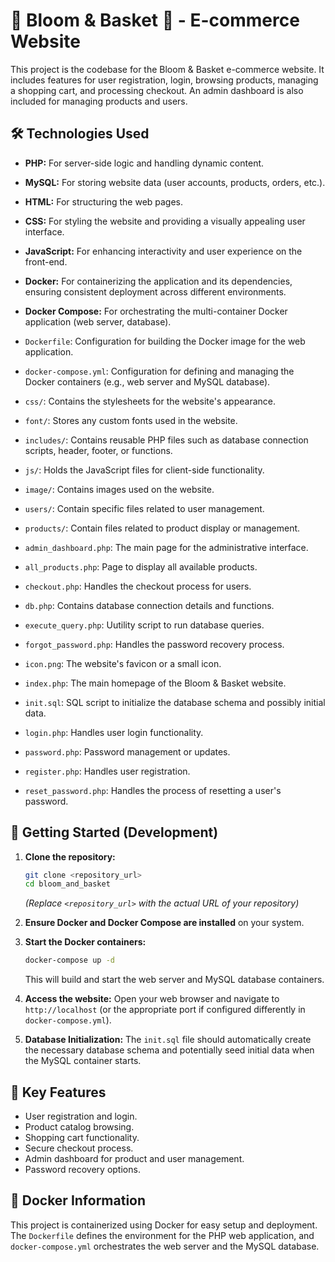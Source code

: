 # 🌸 Bloom & Basket 🧺 - E-commerce Website

This project is the codebase for the Bloom & Basket e-commerce website. It includes features for user registration, login, browsing products, managing a shopping cart, and processing checkout. An admin dashboard is also included for managing products and users.

## 🛠️ Technologies Used

* **PHP:** For server-side logic and handling dynamic content.
* **MySQL:** For storing website data (user accounts, products, orders, etc.).
* **HTML:** For structuring the web pages.
* **CSS:** For styling the website and providing a visually appealing user interface.
* **JavaScript:** For enhancing interactivity and user experience on the front-end.
* **Docker:** For containerizing the application and its dependencies, ensuring consistent deployment across different environments.
* **Docker Compose:** For orchestrating the multi-container Docker application (web server, database).


* `Dockerfile`: Configuration for building the Docker image for the web application.
* `docker-compose.yml`: Configuration for defining and managing the Docker containers (e.g., web server and MySQL database).
* `css/`: Contains the stylesheets for the website's appearance.
* `font/`: Stores any custom fonts used in the website.
* `includes/`: Contains reusable PHP files such as database connection scripts, header, footer, or functions.
* `js/`: Holds the JavaScript files for client-side functionality.
* `image/`: Contains images used on the website.
* `users/`: Contain specific files related to user management.
* `products/`: Contain files related to product display or management.
* `admin_dashboard.php`: The main page for the administrative interface.
* `all_products.php`: Page to display all available products.
* `checkout.php`: Handles the checkout process for users.
* `db.php`: Contains database connection details and functions.
* `execute_query.php`: Uutility script to run database queries.
* `forgot_password.php`: Handles the password recovery process.
* `icon.png`: The website's favicon or a small icon.
* `index.php`: The main homepage of the Bloom & Basket website.
* `init.sql`: SQL script to initialize the database schema and possibly initial data.
* `login.php`: Handles user login functionality.
* `password.php`: Password management or updates.
* `register.php`: Handles user registration.
* `reset_password.php`: Handles the process of resetting a user's password.

## 🚀 Getting Started (Development)

1.  **Clone the repository:**
    ```bash
    git clone <repository_url>
    cd bloom_and_basket
    ```
    *(Replace `<repository_url>` with the actual URL of your repository)*

2.  **Ensure Docker and Docker Compose are installed** on your system.

3.  **Start the Docker containers:**
    ```bash
    docker-compose up -d
    ```
    This will build and start the web server and MySQL database containers.

4.  **Access the website:** Open your web browser and navigate to `http://localhost` (or the appropriate port if configured differently in `docker-compose.yml`).

5.  **Database Initialization:** The `init.sql` file should automatically create the necessary database schema and potentially seed initial data when the MySQL container starts.

## 🔑 Key Features

* User registration and login.
* Product catalog browsing.
* Shopping cart functionality.
* Secure checkout process.
* Admin dashboard for product and user management.
* Password recovery options.

## 🐳 Docker Information

This project is containerized using Docker for easy setup and deployment. The `Dockerfile` defines the environment for the PHP web application, and `docker-compose.yml` orchestrates the web server and the MySQL database.
